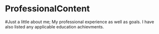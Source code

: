 # ProfessionalContent

#Just a little about me; My professional experience as well as goals. I have also listed any applicable education achievments.
